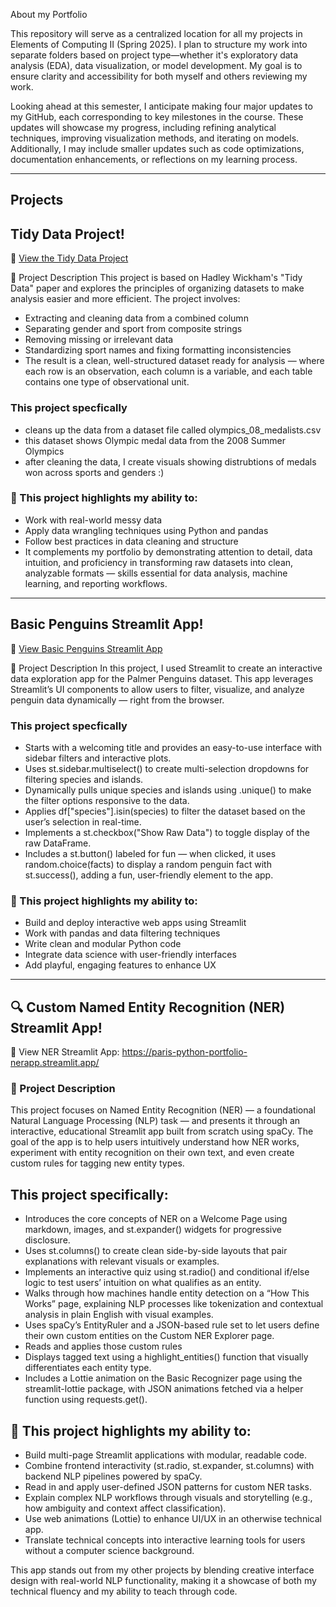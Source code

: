  About my Portfolio
 
This repository will serve as a centralized location for all my projects in Elements of Computing II (Spring 2025). I plan to structure my work into separate folders based on project type—whether it's exploratory data analysis (EDA), data visualization, or model development. My goal is to ensure clarity and accessibility for both myself and others reviewing my work.

Looking ahead at this semester, I anticipate making four major updates to my GitHub, each corresponding to key milestones in the course. These updates will showcase my progress, including refining analytical techniques, improving visualization methods, and iterating on models. Additionally, I may include smaller updates such as code optimizations, documentation enhancements, or reflections on my learning process.
_______________________________________________________________________________________________________________________________________________
## Projects
## Tidy Data Project!
🔗 [View the Tidy Data Project](https://github.com/cath2705/Paris-Python-Portfolio/tree/main/TidyDate-Project-main)

📄 Project Description
This project is based on Hadley Wickham's "Tidy Data" paper and explores the principles of organizing datasets to make analysis easier and more efficient. The project involves:

- Extracting and cleaning data from a combined column
- Separating gender and sport from composite strings
- Removing missing or irrelevant data
- Standardizing sport names and fixing formatting inconsistencies
- The result is a clean, well-structured dataset ready for analysis — where each row is an observation, each column is a variable, and each table contains one type of observational unit.

### This project specfically 
- cleans up the data from a dataset file called olympics_08_medalists.csv
- this dataset shows Olympic medal data from the 2008 Summer Olympics
- after cleaning the data, I create visuals showing distrubtions of medals won across sports and genders :) 

### 💼 This project highlights my ability to:
- Work with real-world messy data
- Apply data wrangling techniques using Python and pandas
- Follow best practices in data cleaning and structure
- It complements my portfolio by demonstrating attention to detail, data intuition, and proficiency in transforming raw datasets into clean, analyzable formats — skills essential for data analysis, machine learning, and reporting workflows.
_______________________________________________________________________________________________________________________________________________

## Basic Penguins Streamlit App!
🔗 [View Basic Penguins Streamlit App](https://github.com/cath2705/Paris-Python-Portfolio/tree/main/basic_streamlit_app)

📄 Project Description
In this project, I used Streamlit to create an interactive data exploration app for the Palmer Penguins dataset. This app leverages Streamlit’s UI components to allow users to filter, visualize, and analyze penguin data dynamically — right from the browser.

### This project specfically 
- Starts with a welcoming title and provides an easy-to-use interface with sidebar filters and interactive plots.
- Uses st.sidebar.multiselect() to create multi-selection dropdowns for filtering species and islands.
- Dynamically pulls unique species and islands using .unique() to make the filter options responsive to the data.
- Applies df["species"].isin(species) to filter the dataset based on the user’s selection in real-time.
- Implements a st.checkbox("Show Raw Data") to toggle display of the raw DataFrame.
- Includes a st.button() labeled for fun — when clicked, it uses random.choice(facts) to display a random penguin fact with st.success(), adding a fun, user-friendly element to the app.

### 💼 This project highlights my ability to:
- Build and deploy interactive web apps using Streamlit
- Work with pandas and data filtering techniques
- Write clean and modular Python code
- Integrate data science with user-friendly interfaces
- Add playful, engaging features to enhance UX

_______________________________________________________________________________________________________________________________________________
## 🔍 Custom Named Entity Recognition (NER) Streamlit App!
🔗 View NER Streamlit App: https://paris-python-portfolio-nerapp.streamlit.app/ 

### 📄 Project Description
This project focuses on Named Entity Recognition (NER) — a foundational Natural Language Processing (NLP) task — and presents it through an interactive, educational Streamlit app built from scratch using spaCy. The goal of the app is to help users intuitively understand how NER works, experiment with entity recognition on their own text, and even create custom rules for tagging new entity types.

## This project specifically:
- Introduces the core concepts of NER on a Welcome Page using markdown, images, and st.expander() widgets for progressive disclosure.
- Uses st.columns() to create clean side-by-side layouts that pair explanations with relevant visuals or examples.
- Implements an interactive quiz using st.radio() and conditional if/else logic to test users’ intuition on what qualifies as an entity.
- Walks through how machines handle entity detection on a “How This Works” page, explaining NLP processes like tokenization and contextual analysis in plain English with visual examples.
- Uses spaCy’s EntityRuler and a JSON-based rule set to let users define their own custom entities on the Custom NER Explorer page.
- Reads and applies those custom rules
- Displays tagged text using a highlight_entities() function that visually differentiates each entity type.
- Includes a Lottie animation on the Basic Recognizer page using the streamlit-lottie package, with JSON animations fetched via a helper function using requests.get().

## 💼 This project highlights my ability to:
- Build multi-page Streamlit applications with modular, readable code.
- Combine frontend interactivity (st.radio, st.expander, st.columns) with backend NLP pipelines powered by spaCy.
- Read in and apply user-defined JSON patterns for custom NER tasks.
- Explain complex NLP workflows through visuals and storytelling (e.g., how ambiguity and context affect classification).
- Use web animations (Lottie) to enhance UI/UX in an otherwise technical app.
- Translate technical concepts into interactive learning tools for users without a computer science background.

This app stands out from my other projects by blending creative interface design with real-world NLP functionality, making it a showcase of both my technical fluency and my ability to teach through code.
